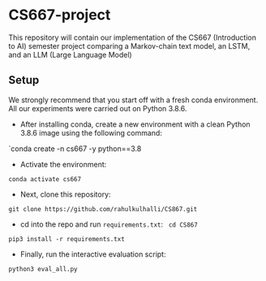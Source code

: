 # CS667-project
This repository will contain our implementation of the CS667 (Introduction to AI) semester project comparing a Markov-chain text model, an LSTM, and an LLM (Large Language Model)

## Setup

We strongly recommend that you start off with a fresh conda environment. All our experiments were carried out on Python 3.8.6.

- After installing conda, create a new environment with a clean Python 3.8.6 image using the following command:

`conda create -n cs667 -y python==3.8

- Activate the environment:

`conda activate cs667`

- Next, clone this repository:

`git clone https://github.com/rahulkulhalli/CS867.git`


- cd into the repo and run `requirements.txt`:
`
cd CS867`

`pip3 install -r requirements.txt`


- Finally, run the interactive evaluation script:

`python3 eval_all.py`
